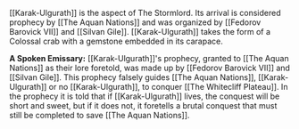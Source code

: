 [[Karak-Ulgurath]] is the aspect of The Stormlord. Its arrival is considered prophecy by [[The Aquan Nations]] and was organized by [[Fedorov Barovick VII]] and [[Silvan Gile]]. [[Karak-Ulgurath]] takes the form of a Colossal crab with a gemstone embedded in its carapace. 

**A Spoken Emissary:**
[[Karak-Ulgurath]]'s prophecy, granted to [[The Aquan Nations]] as their lore foretold, was made up by [[Fedorov Barovick VII]] and [[Silvan Gile]]. This prophecy falsely guides [[The Aquan Nations]], [[Karak-Ulgurath]] or no [[Karak-Ulgurath]], to conquer [[The Whitecliff Plateau]]. In the prophecy it is told that if [[Karak-Ulgurath]] lives, the conquest will be short and sweet, but if it does not, it foretells a brutal conquest that must still be completed to save [[The Aquan Nations]]. 